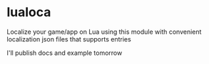 # lualoca
Localize your game/app on Lua using this module with convenient localization json files that supports entries

I'll publish docs and example tomorrow
